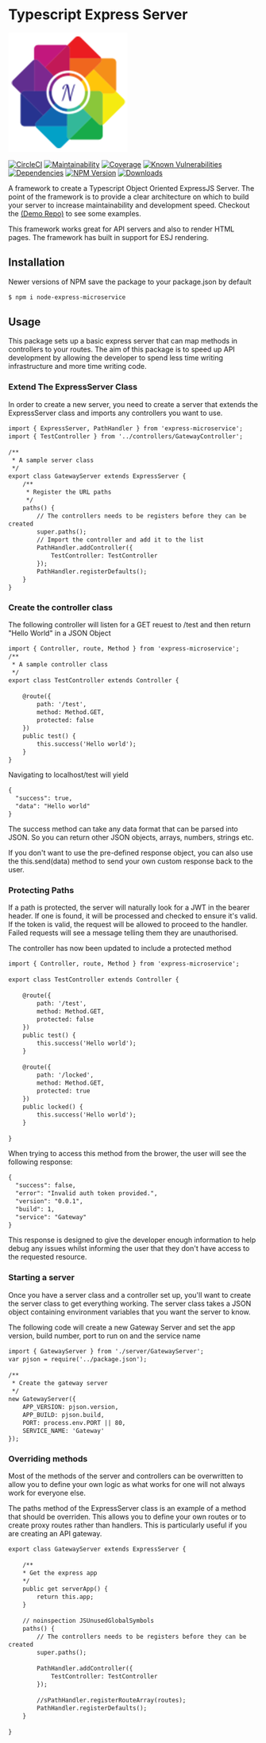 # Typescript Express Server
![Logo](./assets/img/logo.png)

[![CircleCI](https://circleci.com/gh/lukebellamy053/node-express-microservice/tree/master.svg?style=shield)](https://circleci.com/gh/lukebellamy053/node-express-microservice/tree/master)
[![Maintainability](https://api.codeclimate.com/v1/badges/8f19766e87bd425fb5b6/maintainability)](https://codeclimate.com/github/lukebellamy053/node-express-microservice/maintainability)
[![Coverage](https://api.codeclimate.com/v1/badges/8f19766e87bd425fb5b6/test_coverage)](https://codeclimate.com/github/lukebellamy053/node-express-microservice/test_coverage)
[![Known Vulnerabilities](https://snyk.io//test/github/lukebellamy053/node-express-microservice/badge.svg?targetFile=package.json)](https://snyk.io//test/github/lukebellamy053/node-express-microservice?targetFile=package.json)
[![Dependencies](https://david-dm.org/lukebellamy053/node-express-microservice.svg)](https://david-dm.org/lukebellamy053/node-express-microservice)
[![NPM Version](https://img.shields.io/npm/v/node-express-microservice.svg?style=flat)](https://www.npmjs.org/package/node-express-microservice)
[![Downloads](https://img.shields.io/npm/dw/node-express-microservice)](https://www.npmjs.org/package/node-express-microservice)

A framework to create a Typescript Object Oriented ExpressJS Server. The point of the framework is to provide a clear architecture on which to build your server to increase maintainability and development speed. Checkout the [(Demo Repo)](https://github.com/lukebellamy053/microservice-example) to see some examples.

This framework works great for API servers and also to render HTML pages. The framework has built in support for ESJ rendering.


## Installation
Newer versions of NPM save the package to your package.json by default
```sh
$ npm i node-express-microservice
```

## Usage
This package sets up a basic express server that can map methods in controllers to your routes. The aim of this package is to speed up API development by allowing the developer to spend less time writing infrastructure and more time writing code.

### Extend The ExpressServer Class
In order to create a new server, you need to create a server that extends the ExpressServer class and imports any controllers you want to use.

```
import { ExpressServer, PathHandler } from 'express-microservice';
import { TestController } from '../controllers/GatewayController';

/**
 * A sample server class
 */
export class GatewayServer extends ExpressServer {
    /**
     * Register the URL paths
     */
    paths() {
        // The controllers needs to be registers before they can be created
        super.paths();
        // Import the controller and add it to the list
        PathHandler.addController({
            TestController: TestController
        });
        PathHandler.registerDefaults();
    }
} 
```
### Create the controller class
The following controller will listen for a GET reuest to /test and then return "Hello World" in a JSON Object
```
import { Controller, route, Method } from 'express-microservice';
/**
 * A sample controller class
 */
export class TestController extends Controller {

    @route({
        path: '/test',
        method: Method.GET,
        protected: false
    })
    public test() {
        this.success('Hello world');
    }
}
```
Navigating to localhost/test will yield
```
{
  "success": true,
  "data": "Hello world"
}
```

The success method can take any data format that can be parsed into JSON. So you can return other JSON objects, arrays, numbers, strings etc.

If you don't want to use the pre-defined response object, you can also use the this.send(data) method to send your own custom response back to the user.

### Protecting Paths

If a path is protected, the server will naturally look for a JWT in the bearer header. If one is found, it will be processed and checked to ensure it's valid. If the token is valid, the request will be allowed to proceed to the handler. Failed requests will see a message telling them they are unauthorised.

The controller has now been updated to include a protected method

```
import { Controller, route, Method } from 'express-microservice';

export class TestController extends Controller {

    @route({
        path: '/test',
        method: Method.GET,
        protected: false
    })
    public test() {
        this.success('Hello world');
    }

    @route({
        path: '/locked',
        method: Method.GET,
        protected: true
    })
    public locked() {
        this.success('Hello world');
    }

}
```

When trying to access this method from the brower, the user will see the following response:
```
{
  "success": false,
  "error": "Invalid auth token provided.",
  "version": "0.0.1",
  "build": 1,
  "service": "Gateway"
}
```
This response is designed to give the developer enough information to help debug any issues whilst informing the user that they don't have access to the requested resource.

### Starting a server
Once you have a server class and a controller set up, you'll want to create the server class to get everything working. The server class takes a JSON object containing environment variables that you want the server to know.

The following code will create a new Gateway Server and set the app version, build number, port to run on and the service name
```
import { GatewayServer } from './server/GatewayServer';
var pjson = require('../package.json');

/**
 * Create the gateway server
 */
new GatewayServer({
    APP_VERSION: pjson.version,
    APP_BUILD: pjson.build,
    PORT: process.env.PORT || 80,
    SERVICE_NAME: 'Gateway'
});
```

### Overriding methods

Most of the methods of the server and controllers can be overwritten to allow you to define your own logic as what works for one will not always work for everyone else.

The paths method of the ExpressServer class is an example of a method that should be overriden. This allows you to define your own routes or to create proxy routes rather than handlers. This is particularly useful if you are creating an API gateway.
```
export class GatewayServer extends ExpressServer {

    /**
    * Get the express app
    */
    public get serverApp() {
        return this.app;
    }

    // noinspection JSUnusedGlobalSymbols
    paths() {
        // The controllers needs to be registers before they can be created
        super.paths();

        PathHandler.addController({
            TestController: TestController
        });

        //sPathHandler.registerRouteArray(routes);
        PathHandler.registerDefaults();
    }
    
}
```
